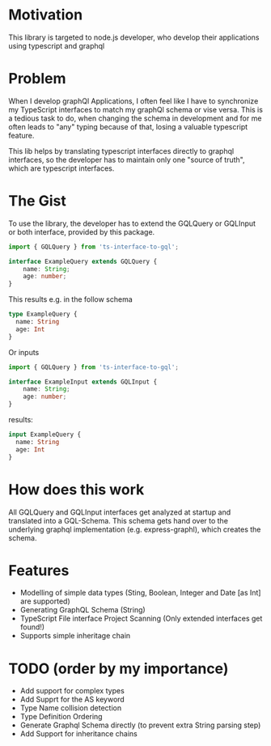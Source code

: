 # Motivation
This library is targeted to node.js developer, who develop their applications
using typescript and graphql

# Problem
When I develop graphQl Applications, I often feel like I have to synchronize
my TypeScript interfaces to match my graphQl schema or vise versa. This is a tedious task to do,
when changing the schema in development and for me often leads to "any" typing because of that, 
losing a valuable typescript feature.

This lib helps by translating typescript interfaces directly to graphql interfaces, so the 
developer has to maintain only one "source of truth", which are typescript interfaces. 


# The Gist
To use the library, the developer has to extend the GQLQuery or GQLInput or both interface, provided by this package.

```typescript
import { GQLQuery } from 'ts-interface-to-gql';

interface ExampleQuery extends GQLQuery {
    name: String;
    age: number;
}
```

This results e.g. in the follow schema
```graphql
type ExampleQuery {
  name: String
  age: Int
}
```

Or inputs

```typescript
import { GQLQuery } from 'ts-interface-to-gql';

interface ExampleInput extends GQLInput {
    name: String;
    age: number;
}
```

results:
```graphql
input ExampleQuery {
  name: String
  age: Int
}
```

# How does this work
All GQLQuery and GQLInput interfaces get analyzed at startup and translated into a GQL-Schema. This schema
gets hand over to the underlying graphql implementation (e.g. express-graphl), which creates the schema.

# Features
* Modelling of simple data types (Sting, Boolean, Integer and Date [as Int] are supported)
* Generating GraphQL Schema (String)
* TypeScript File interface Project Scanning (Only extended interfaces get found!)
* Supports simple inheritage chain

# TODO (order by my importance)
* Add support for complex types
* Add Supprt for the AS keyword
* Type Name collision detection 
* Type Definition Ordering
* Generate Graphql Schema directly (to prevent extra String parsing step)
* Add Support for inheritance chains
